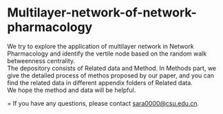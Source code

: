 # Multilayer-network-of-network-pharmacology
We try to explore the application of multilayer network in Network Pharmacology and identify the vertile node based on the random walk betweenness centrality.<br>
The depository consists of Related data and Method. In Methods part, we give the detailed process of methos proposed by our paper, and you can find the related data in different appendix folders of Related data.<br>
We hope the method and data will be helpful.<br>

=
If you have any questions, please contact sara0000@csu.edu.cn.<br>
